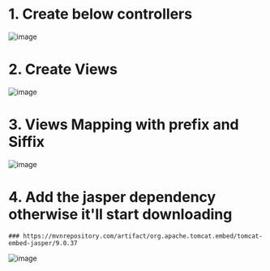 # 1. Create below controllers

   ![image](https://user-images.githubusercontent.com/35370115/197742610-17a6f994-1ef7-4f8b-a654-0a9104dfbc11.png)

# 2. Create Views

   ![image](https://user-images.githubusercontent.com/35370115/197743005-6e017458-b4ec-4437-aada-ce4b20e61f84.png)

# 3. Views Mapping with prefix and Siffix

   ![image](https://user-images.githubusercontent.com/35370115/197743256-3e1371a8-e515-4464-aa30-8e011c4ede88.png)


# 4. Add the jasper dependency otherwise it'll start downloading 

    ### https://mvnrepository.com/artifact/org.apache.tomcat.embed/tomcat-embed-jasper/9.0.37

   ![image](https://user-images.githubusercontent.com/35370115/197743428-c22a1c3f-2f40-41af-8220-19dc8710ebca.png)

